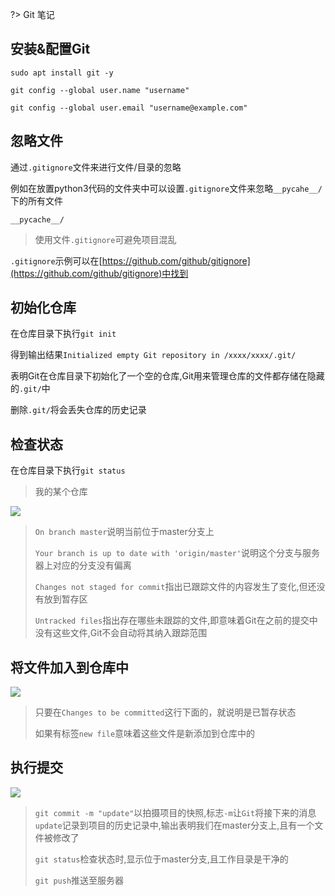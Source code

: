?> Git 笔记

## 安装&配置Git

`sudo apt install git -y`

`git config --global user.name "username"`

`git config --global user.email "username@example.com"`

## 忽略文件

通过`.gitignore`文件来进行文件/目录的忽略

例如在放置python3代码的文件夹中可以设置`.gitignore`文件来忽略`__pycahe__/`下的所有文件

```.gitignore
__pycache__/
```

>使用文件`.gitignore`可避免项目混乱

`.gitignore`示例可以在[https://github.com/github/gitignore](https://github.com/github/gitignore)中找到

## 初始化仓库

在仓库目录下执行`git init`

得到输出结果`Initialized empty Git repository in /xxxx/xxxx/.git/`

表明Git在仓库目录下初始化了一个空的仓库,Git用来管理仓库的文件都存储在隐藏的`.git/`中

删除`.git/`将会丢失仓库的历史记录

## 检查状态

在仓库目录下执行`git status`

>我的某个仓库

![](https://cdn.jsdelivr.net/gh/AMDyesIntelno/blog_img@master/Notes/develop/git/git_status.png)

>`On branch master`说明当前位于master分支上
>
>`Your branch is up to date with 'origin/master'`说明这个分支与服务器上对应的分支没有偏离
>
>`Changes not staged for commit`指出已跟踪文件的内容发生了变化,但还没有放到暂存区
>
>`Untracked files`指出存在哪些未跟踪的文件,即意味着Git在之前的提交中没有这些文件,Git不会自动将其纳入跟踪范围

## 将文件加入到仓库中

![](https://cdn.jsdelivr.net/gh/AMDyesIntelno/blog_img@master/Notes/develop/git/git_add.png)

>只要在`Changes to be committed`这行下面的，就说明是已暂存状态
>
>如果有标签`new file`意味着这些文件是新添加到仓库中的

## 执行提交

![](https://cdn.jsdelivr.net/gh/AMDyesIntelno/blog_img@master/Notes/develop/git/git_commit&push.png)

>`git commit -m "update"`以拍摄项目的快照,标志`-m`让`Git`将接下来的消息`update`记录到项目的历史记录中,输出表明我们在master分支上,且有一个文件被修改了
>
>`git status`检查状态时,显示位于master分支,且工作目录是干净的
>
>`git push`推送至服务器